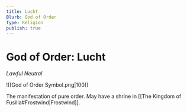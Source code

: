 ```yaml
---
title: Lucht
Blurb: God of Order
Type: Religion
publish: true
---
```


# God of Order: Lucht

_Lawful Neutral_

![[God of Order Symbol.png|100]]

The manifestation of pure order. May have a shrine in [[The Kingdom of Fusilla#Frostwind|Frostwind]].
